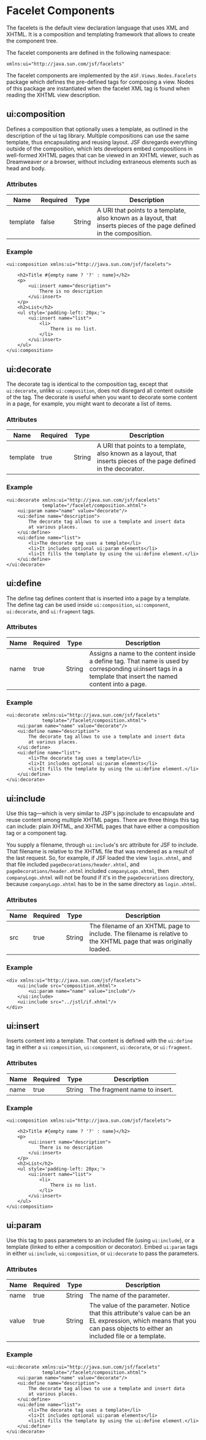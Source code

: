 # Facelet Components
The facelets is the default view declaration language that uses XML and XHTML.
It is a composition and templating framework that allows to create the component
tree.

The facelet components are defined in the following namespace:
```
xmlns:ui="http://java.sun.com/jsf/facelets"
```

The facelet components are implemented by the `ASF.Views.Nodes.Facelets`
package which defines the pre-defined tags for composing a view.  Nodes of
this package are instantiated when the facelet XML tag is found when reading
the XHTML view description.

## ui:composition

Defines a composition that optionally uses a template, as outlined in the description
of the ui tag library. Multiple compositions can use the same template, thus encapsulating
and reusing layout. JSF disregards everything outside of the composition, which lets
developers embed compositions in well-formed XHTML pages that can be viewed in an XHTML viewer,
such as Dreamweaver or a browser, without including extraneous elements such as head and body.


### Attributes

| Name  | Required | Type            | Description                                        |
| ----- | -------- | --------------- | -------------------------------------------------- |
| template | false | String          | A URI that points to a template, also known as a layout, that inserts pieces of the page defined in the composition. |


### Example

```
<ui:composition xmlns:ui="http://java.sun.com/jsf/facelets">

    <h2>Title #{empty name ? '?' : name}</h2>
    <p>
        <ui:insert name="description">
            There is no description
        </ui:insert>
    </p>
    <h2>List</h2>
    <ul style='padding-left: 20px;'>
        <ui:insert name="list">
            <li>
                There is no list.
            </li>
        </ui:insert>
    </ul>
</ui:composition>
```
## ui:decorate

The decorate tag is identical to the composition tag, except that `ui:decorate`,
unlike `ui:composition`, does not disregard all content outside of the tag.
The decorate is useful when you want to decorate some content in a page, for example,
you might want to decorate a list of items.


### Attributes

| Name  | Required | Type            | Description                                        |
| ----- | -------- | --------------- | -------------------------------------------------- |
| template | true  | String          | A URI that points to a template, also known as a layout, that inserts pieces of the page defined in the decorator. |


### Example

```
<ui:decorate xmlns:ui="http://java.sun.com/jsf/facelets"
             template="/facelet/composition.xhtml">
    <ui:param name="name" value="decorate"/>
    <ui:define name="description">
        The decorate tag allows to use a template and insert data
        at various places.
    </ui:define>
    <ui:define name="list">
        <li>The decorate tag uses a template</li>
        <li>It includes optional ui:param elements</li>
        <li>It fills the template by using the ui:define element.</li>
    </ui:define>
</ui:decorate>
```
## ui:define

The define tag defines content that is inserted into a page by a template.
The define tag can be used inside `ui:composition`, `ui:component`, `ui:decorate`,
and `ui:fragment` tags.

### Attributes

| Name  | Required | Type            | Description                                        |
| ----- | -------- | --------------- | -------------------------------------------------- |
| name  | true     | String          | Assigns a name to the content inside a define tag. That name is used by corresponding ui:insert tags in a template that insert the named content into a page. |


### Example

```
<ui:decorate xmlns:ui="http://java.sun.com/jsf/facelets"
             template="/facelet/composition.xhtml">
    <ui:param name="name" value="decorate"/>
    <ui:define name="description">
        The decorate tag allows to use a template and insert data
        at various places.
    </ui:define>
    <ui:define name="list">
        <li>The decorate tag uses a template</li>
        <li>It includes optional ui:param elements</li>
        <li>It fills the template by using the ui:define element.</li>
    </ui:define>
</ui:decorate>
```
## ui:include

Use this tag—which is very similar to JSP's jsp:include to encapsulate and reuse
content among multiple XHTML pages. There are three things this tag can include:
plain XHTML, and XHTML pages that have either a composition tag or a component tag.

You supply a filename, through `ui:include`'s src attribute for JSF to include.
That filename is relative to the XHTML file that was rendered as a result of the
last request. So, for example, if JSF loaded the view `login.xhtml`, and that file
included `pageDecorations/header.xhtml`, and `pageDecorations/header.xhtml` included
`companyLogo.xhtml`, then `companyLogo.xhtml` will not be found if it's in the
`pageDecorations` directory, because `companyLogo.xhtml` has to be in the same
directory as `login.xhtml`.


### Attributes

| Name  | Required | Type            | Description                                        |
| ----- | -------- | --------------- | -------------------------------------------------- |
| src   | true     | String          | The filename of an XHTML page to include. The filename is relative to the XHTML page that was originally loaded. |


### Example

```
<div xmlns:ui="http://java.sun.com/jsf/facelets">
    <ui:include src="composition.xhtml">
        <ui:param name="name" value="include"/>
    </ui:include>
    <ui:include src="../jstl/if.xhtml"/>
</div>
```
## ui:insert

Inserts content into a template. That content is defined with the `ui:define` tag
in either a `ui:composition`, `ui:component`, `ui:decorate`, or `ui:fragment`.

### Attributes

| Name  | Required | Type            | Description                                        |
| ----- | -------- | --------------- | -------------------------------------------------- |
| name  | true     | String          | The fragment name to insert. |


### Example

```
<ui:composition xmlns:ui="http://java.sun.com/jsf/facelets">

    <h2>Title #{empty name ? '?' : name}</h2>
    <p>
        <ui:insert name="description">
            There is no description
        </ui:insert>
    </p>
    <h2>List</h2>
    <ul style='padding-left: 20px;'>
        <ui:insert name="list">
            <li>
                There is no list.
            </li>
        </ui:insert>
    </ul>
</ui:composition>
```
## ui:param

Use this tag to pass parameters to an included file (using `ui:include`),
or a template (linked to either a composition or decorator). Embed `ui:param` tags
in either `ui:include`, `ui:composition`, or `ui:decorate` to pass the parameters.

### Attributes

| Name  | Required | Type            | Description                                        |
| ----- | -------- | --------------- | -------------------------------------------------- |
| name  | true     | String          | The name of the parameter. |
| value | true     | String          | The value of the parameter. Notice that this attribute's value can be an EL expression, which means that you can pass objects to either an included file or a template. |


### Example

```
<ui:decorate xmlns:ui="http://java.sun.com/jsf/facelets"
             template="/facelet/composition.xhtml">
    <ui:param name="name" value="decorate"/>
    <ui:define name="description">
        The decorate tag allows to use a template and insert data
        at various places.
    </ui:define>
    <ui:define name="list">
        <li>The decorate tag uses a template</li>
        <li>It includes optional ui:param elements</li>
        <li>It fills the template by using the ui:define element.</li>
    </ui:define>
</ui:decorate>
```

